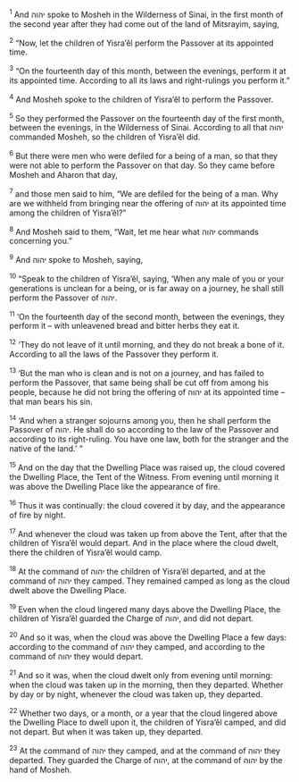 <sup>1</sup> And יהוה spoke to Mosheh in the Wilderness of Sinai, in the first month of the second year after they had come out of the land of Mitsrayim, saying,

<sup>2</sup> “Now, let the children of Yisra’ĕl perform the Passover at its appointed time.

<sup>3</sup> “On the fourteenth day of this month, between the evenings, perform it at its appointed time. According to all its laws and right-rulings you perform it.”

<sup>4</sup> And Mosheh spoke to the children of Yisra’ĕl to perform the Passover.

<sup>5</sup> So they performed the Passover on the fourteenth day of the first month, between the evenings, in the Wilderness of Sinai. According to all that יהוה commanded Mosheh, so the children of Yisra’ĕl did.

<sup>6</sup> But there were men who were defiled for a being of a man, so that they were not able to perform the Passover on that day. So they came before Mosheh and Aharon that day,

<sup>7</sup> and those men said to him, “We are defiled for the being of a man. Why are we withheld from bringing near the offering of יהוה at its appointed time among the children of Yisra’ĕl?”

<sup>8</sup> And Mosheh said to them, “Wait, let me hear what יהוה commands concerning you.”

<sup>9</sup> And יהוה spoke to Mosheh, saying,

<sup>10</sup> “Speak to the children of Yisra’ĕl, saying, ‘When any male of you or your generations is unclean for a being, or is far away on a journey, he shall still perform the Passover of יהוה.

<sup>11</sup> ‘On the fourteenth day of the second month, between the evenings, they perform it – with unleavened bread and bitter herbs they eat it.

<sup>12</sup> ‘They do not leave of it until morning, and they do not break a bone of it. According to all the laws of the Passover they perform it.

<sup>13</sup> ‘But the man who is clean and is not on a journey, and has failed to perform the Passover, that same being shall be cut off from among his people, because he did not bring the offering of יהוה at its appointed time – that man bears his sin.

<sup>14</sup> ‘And when a stranger sojourns among you, then he shall perform the Passover of יהוה. He shall do so according to the law of the Passover and according to its right-ruling. You have one law, both for the stranger and the native of the land.’ ”

<sup>15</sup> And on the day that the Dwelling Place was raised up, the cloud covered the Dwelling Place, the Tent of the Witness. From evening until morning it was above the Dwelling Place like the appearance of fire.

<sup>16</sup> Thus it was continually: the cloud covered it by day, and the appearance of fire by night.

<sup>17</sup> And whenever the cloud was taken up from above the Tent, after that the children of Yisra’ĕl would depart. And in the place where the cloud dwelt, there the children of Yisra’ĕl would camp.

<sup>18</sup> At the command of יהוה the children of Yisra’ĕl departed, and at the command of יהוה they camped. They remained camped as long as the cloud dwelt above the Dwelling Place.

<sup>19</sup> Even when the cloud lingered many days above the Dwelling Place, the children of Yisra’ĕl guarded the Charge of יהוה, and did not depart.

<sup>20</sup> And so it was, when the cloud was above the Dwelling Place a few days: according to the command of יהוה they camped, and according to the command of יהוה they would depart.

<sup>21</sup> And so it was, when the cloud dwelt only from evening until morning: when the cloud was taken up in the morning, then they departed. Whether by day or by night, whenever the cloud was taken up, they departed.

<sup>22</sup> Whether two days, or a month, or a year that the cloud lingered above the Dwelling Place to dwell upon it, the children of Yisra’ĕl camped, and did not depart. But when it was taken up, they departed.

<sup>23</sup> At the command of יהוה they camped, and at the command of יהוה they departed. They guarded the Charge of יהוה, at the command of יהוה by the hand of Mosheh.

